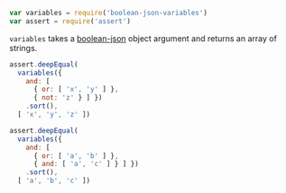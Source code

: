 ```javascript
var variables = require('boolean-json-variables')
var assert = require('assert')
```

`variables` takes a [boolean-json](https://npmjs.com/packages/boolean-json-schema) object argument and returns an array of strings.

```javascript
assert.deepEqual(
  variables({
    and: [
      { or: [ 'x', 'y' ] },
      { not: 'z' } ] })
    .sort(),
  [ 'x', 'y', 'z' ])

assert.deepEqual(
  variables({
    and: [
      { or: [ 'a', 'b' ] },
      { and: [ 'a', 'c' ] } ] })
    .sort(),
  [ 'a', 'b', 'c' ])
```
